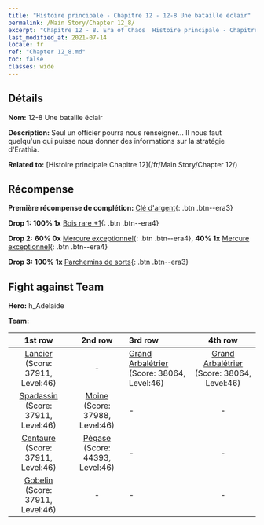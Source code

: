```yaml
---
title: "Histoire principale - Chapitre 12 - 12-8 Une bataille éclair"
permalink: /Main Story/Chapter 12_8/
excerpt: "Chapitre 12 - 8. Era of Chaos  Histoire principale - Chapitre 12_8. 12-8 Une bataille éclair"
last_modified_at: 2021-07-14
locale: fr
ref: "Chapter 12_8.md"
toc: false
classes: wide
---
```


## Détails

 **Nom:** 12-8 Une bataille éclair

 **Description:** Seul un officier pourra nous renseigner... Il nous faut quelqu'un qui puisse nous donner des informations sur la stratégie d'Erathia.

 **Related to:** [Histoire principale Chapitre 12](/fr/Main Story/Chapter 12/)

## Récompense

 **Première récompense de complétion:** [Clé d'argent](/ItemsFR/con_693/){: .btn .btn--era3}

 **Drop 1:** **100% 1x** [Bois rare +1](/ItemsFR/mat_41/){: .btn .btn--era4}

 **Drop 2:** **60% 0x** [Mercure exceptionnel](/ItemsFR/mat_35/){: .btn .btn--era4}, **40% 1x** [Mercure exceptionnel](/ItemsFR/mat_35/){: .btn .btn--era4}

 **Drop 3:** **100% 1x** [Parchemins de sorts](/ItemsFR/con_694/){: .btn .btn--era3}


## Fight against Team
 **Hero:** h_Adelaide

 **Team:**


  | 1st row | 2nd row | 3rd row | 4th row |
  |:----:|:----:|:----|:----:|
  | [Lancier](/fr/units/Pikeman/) (Score: 37911, Level:46)  | - | [Grand Arbalétrier](/fr/units/Marksman/) (Score: 38064, Level:46)  | [Grand Arbalétrier](/fr/units/Marksman/) (Score: 38064, Level:46)  |
  | [Spadassin](/fr/units/Swordsman/) (Score: 37911, Level:46)  | [Moine](/fr/units/Monk/) (Score: 37988, Level:46)  | - | - |
  | [Centaure](/fr/units/Centaur/) (Score: 37911, Level:46)  | [Pégase](/fr/units/Pegasus/) (Score: 44393, Level:46)  | - | - |
  | [Gobelin](/fr/units/Goblin/) (Score: 37911, Level:46)  | - | - | - |


